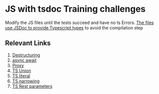 # JS with tsdoc Training challenges

Modify the JS files until the tests succeed and have no ts Errors.
[The files use JSDoc to provide Typescript types](https://www.typescriptlang.org/docs/handbook/jsdoc-supported-types.html) to avoid the compilation step

## Relevant Links
 1. [Destructuring](https://developer.mozilla.org/en-US/docs/Web/JavaScript/Reference/Operators/Destructuring_assignment)
 2. [async await](https://blog.avenuecode.com/callback-hell-promises-and-async/await)
 3. [Proxy](https://developer.mozilla.org/en-US/docs/Web/JavaScript/Reference/Global_Objects/Proxy)
 4. [TS Union](https://www.typescriptlang.org/docs/handbook/2/everyday-types.html#union-types)
 5. [TS literal](https://www.typescriptlang.org/docs/handbook/2/everyday-types.html#literal-types)
 6. [TS narrowing](https://www.typescriptlang.org/docs/handbook/2/narrowing.html)
 7. [TS Rest parameters](https://www.typescriptlang.org/docs/handbook/2/functions.html#rest-parameters-and-arguments)